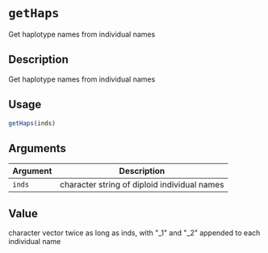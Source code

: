 # `getHaps`

Get haplotype names from individual names


## Description

Get haplotype names from individual names


## Usage

```r
getHaps(inds)
```


## Arguments

Argument      |Description
------------- |----------------
`inds`     |     character string of diploid individual names


## Value

character vector twice as long as inds, with "_1" and "_2" appended
 to each individual name
